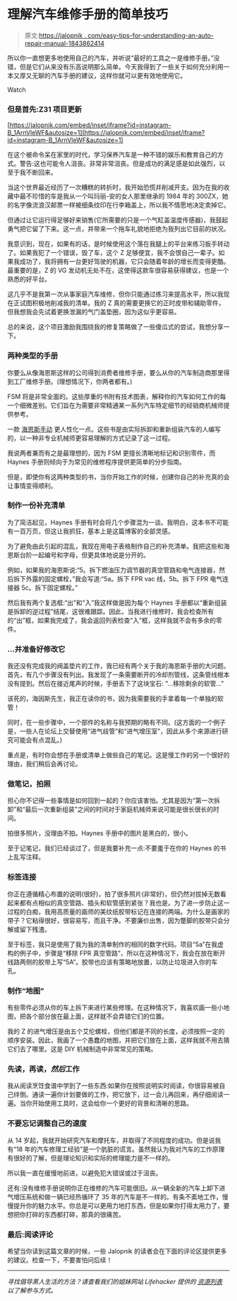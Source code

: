 # 理解汽车维修手册的简单技巧

> 原文:[https://jalopnik . com/easy-tips-for-understanding-an-auto-repair-manual-1843862414](https://jalopnik.com/easy-tips-for-understanding-an-auto-repair-manual-1843862414)

所以你一直想更多地使用自己的汽车，并听说“最好的工具之一是维修手册。”没错，但是它们从来没有乐高说明那么简单。今天我得到了一些关于如何充分利用一本又厚又无聊的汽车手册的建议，这样你就可以更有效地使用它。

Watch

### 但是首先:Z31 项目更新

 [https://jalopnik.com/embed/inset/iframe?id=instagram-B_1ArnVleWF&autosize=1](https://jalopnik.com/embed/inset/iframe?id=instagram-B_1ArnVleWF&autosize=1) 

在这个被命令呆在家里的时代，学习保养汽车是一种不错的娱乐和教育自己的方式。警告:这也可能令人沮丧。非常非常沮丧。但是成功的满足感是如此强烈，以至于我不断回来。

当这个世界最近经历了一次糟糕的转折时，我开始恐慌并削减开支。因为在我的收藏中最不珍惜的车是我从一个叫玛丽-安的女人那里继承的 1984 年的 300ZX，她的名字像流浪汉邮票一样被细条纹印在行李箱盖上，所以我不情愿地决定卖掉它。

但通过让它运行得足够好来销售(它所需要的只是一个气缸盖温度传感器)，我鼓起勇气把它留了下来。这一点，并带来一个拖车礼貌地拒绝为我列出它目前的状况。

我意识到，现在，如果有的话，是时候使用这个落在我腿上的平台来练习扳手转动了。如果我犯了一个错误，毁了车，这个 Z 足够便宜，我不会恨自己一辈子。如果我成功了，我将拥有一台更好驾驶的机器，它只会随着年龄的增长而变得更酷。最重要的是，Z 的 VG 发动机无处不在，这使得这款车很容易获得建议，也是一个熟悉的好平台。

这几乎不是我第一次从事家庭汽车维修，但你只能通过练习来提高水平，所以我现在正试图积极地削减我的清单。我的 Z 真的需要更换它的正时皮带和辅助零件，但我想我会先试着更换泄漏的气门盖垫圈，因为这似乎更容易。

总的来说，这个项目激励我围绕我的修复策略做了一些傻瓜式的尝试，我想分享一下。

### 两种类型的手册

你要么从像海恩斯这样的公司得到消费者维修手册，要么从你的汽车制造商那里得到工厂维修手册。(理想情况下，你两者都有。)

FSM 将是非常全面的。这些厚重的书附有技术图表，解释你的汽车如何工作的每一个细微差别。它们旨在为需要非常精通某一系列汽车特定细节的经销商机械师提供参考。

一款 [海恩斯手动](https://haynes.com/en-us/about-haynes) 更人性化一点。这些书是由实际拆卸和重新组装汽车的人编写的，以一种非专业机械师更容易理解的方式记录了这一过程。

我说两者兼而有之是最理想的，因为 FSM 更擅长清晰地标记和识别零件，而 Haynes 手册则倾向于为常见的维修程序提供更简单的分步指南。

但是，即使你有这两种类型的书，当你开始工作的时候，创建你自己的补充真的会让事情变得顺利。

### 制作一份补充清单

为了简洁起见，Haynes 手册有时会将几个步骤混为一谈。我明白，这本书不可能有一百万页，但这让我抓狂，基本上是这篇博客的全部灵感。

为了避免由此引起的混乱，我现在用电子表格制作自己的补充清单。我把这些和海恩斯台阶一起编号和字母，但更具体地说是分开的。

例如，如果我的海恩斯说:“5。拆下燃油压力调节器的真空管路和电气连接器，然后拆下外露的固定螺栓，”我会写道:“5a。拆下 FPR vac 线，5b。拆下 FPR 电气连接器 5c。拆下固定螺栓。”

然后我有两个复选框:“出”和“入”我这样做是因为每个 Haynes 手册都以“重新组装是拆卸的逆过程”结尾，这很难跟踪。因此，当我进行维修时，我会检查所有的“出”框，如果我完成了，我会返回列表检查“入”框，这样我就不会有多余的零件。

### ...并准备好修改它

我还没有完成我的阀盖垫片的工作，我已经有两个关于我的海恩斯手册的大问题。首先，有几个步骤没有列出。我发现了一条需要断开的冷却剂管线，这条管线根本没有提到。然后在接近尾声的时候，手册丢下了这块宝石: "...移除剩余的软管..."

该死的，海因斯先生，我正在读你的书，因为我需要我的手拿着每一个单独的软管！

同时，在一些步骤中，一个部件的名称与我预期的略有不同。(这方面的一个例子是，一些人在论坛上交替使用“进气歧管”和“进气增压室”，因此从多个来源进行研究可能会有点混乱。)

重点是，有时你会想在手册或清单上做些自己的笔记。这是慢工作的另一个很好的理由，我们稍后会再讨论。

### 做笔记，拍照

担心你不记得一些事情是如何回到一起的？你应该害怕。尤其是因为“第一次拆卸”和“最后一次重新组装”之间的时间对于家庭机械师来说可能是很长很长的时间。

拍很多照片，没理由不拍。Haynes 手册中的图片是黑白的，很小。

至于记笔记，我们已经谈过了，但是我要补充一点:不要羞于在你的 Haynes 的书上乱写注释。

### 标签连接

你正在遵循精心布置的说明(很好)，拍了很多照片(非常好)，但仍然对拔掉无数看起来都有点相似的真空管路、插头和软管感到紧张？我也是。为了进一步防止这一过程的白痴，我用高质量的画师的美纹纸胶带标记在连接的两端。为什么是画家的带子？它粘得很好，很容易写，而且干净。不要廉价出售，因为蹩脚的胶带只会分解或留下残渣。

至于标签，我只是使用了我为我的清单制作的相同的数字代码。项目“5a”在我虚构的例子中，步骤是“移除 FPR 真空管路”，所以在这种情况下，我会在放在断开线路两侧的胶带上写“5A”。胶带也应该有策略地放置，以防止垃圾进入你的车孔。

### 制作“地图”

有些零件必须从你的车上拆下来进行某些修理。在这种情况下，我喜欢画一些小地图，把各个部分放在最上面，这样就不会弄错它们的位置。

我的 Z 的进气增压是由五个艾伦螺栓，但他们都是不同的长度，必须按照一定的顺序安装。因此，我画了一个愚蠢的地图，并把它们放在上面，这样我就不用去猜它们去了哪里。这是 DIY 机械制造中非常常见的策略。

### **先读，再读，*然后*工作**

我从阅读烹饪食谱中学到了一些东西:如果你在按照说明实时阅读，你很容易被自己绊倒。通读一遍你计划要做的工作，把它放下，过一会儿再回来，再仔细阅读一遍。当你开始使用工具时，这会给你一个更好的背景和清晰的思路。

### 不要忘记调整自己的速度

从 14 岁起，我就开始研究汽车和摩托车，并取得了不同程度的成功。但是说我有“18 年的汽车修理工经验”是一个肮脏的谎言。虽然我认为我对汽车的工作原理有很好的了解，但是理论知识和实际的修理能力是不一样的。

所以我一直在缓慢地前进，以避免犯大错误或过于沮丧。

还有:没有维修手册说明你正在维修的汽车可能很旧。从一辆全新的汽车上卸下进气增压系统和做一辆已经热循环了 35 年的汽车是不一样的。有条不紊地工作，慢慢提升你的魅力水平。你总是可以更用力地打东西，但是如果你打得太用力了，要想把你打碎的东西都打碎，那真的很痛苦。

### 最后:阅读评论

希望当你读到这篇文章的时候，一些 Jalopnik 的读者会在下面的评论区提供更多的建议。检查一下，不要害怕问后续！

* * *

*寻找倡导黑人生活的方法？请查看我们的姐妹网站 Lifehacker 提供的* [*资源列表*](https://lifehacker.com/where-to-donate-to-help-people-fighting-for-racial-just-1843852418) *以了解参与方式。*